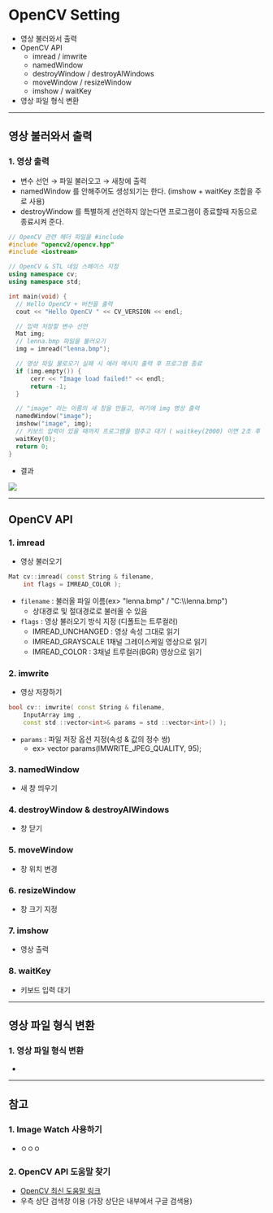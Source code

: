 # OpenCV Setting
  - 영상 불러와서 출력
  - OpenCV API
    - imread / imwrite
    - namedWindow
    - destroyWindow / destroyAlWindows
    - moveWindow / resizeWindow
    - imshow / waitKey
  - 영상 파일 형식 변환

---

## 영상 불러와서 출력
  ### 1. 영상 출력
  - 변수 선언 → 파일 불러오고 → 새창에 출력
  - namedWindow 를 안해주어도 생성되기는 한다. (imshow + waitKey 조합을 주로 사용)
  - destroyWindow 를 특별하게 선언하지 않는다면 프로그램이 종료할때 자동으로 종료시켜 준다.

  ```cpp
  // OpenCV 관련 헤더 파일을 #include
  #include "opencv2/opencv.hpp"
  #include <iostream>

  // OpenCV & STL 네임 스페이스 지정
  using namespace cv;
  using namespace std;

  int main(void) {
    // Hello OpenCV + 버전을 출력
  	cout << "Hello OpenCV " << CV_VERSION << endl;

  	// 입력 저장할 변수 선언
  	Mat img;
  	// lenna.bmp 파일을 불러오기
  	img = imread("lenna.bmp");

  	// 영상 파일 불로오기 실패 시 에러 메시지 출력 후 프로그램 종료
  	if (img.empty()) {
  		cerr << "Image load failed!" << endl;
  		return -1;
  	}

  	// "image" 라는 이름의 새 창을 만들고, 여기에 img 영상 출력
  	namedWindow("image");
  	imshow("image", img);
  	// 키보드 입력이 있을 때까지 프로그램을 멈추고 대기 ( waitkey(2000) 이면 2초 후 종료 )
  	waitKey(0);
  	return 0;
  }
  ```

  - 결과

  ![](https://github.com/Lee-KyungSeok/ComputerVision-Study/blob/master/BasicOpenCV/picture/result1.png)

---

## OpenCV API
  ### 1. imread
  - 영상 불러오기

  ```cpp
  Mat cv::imread( const String & filename,
      int flags = IMREAD_COLOR );
  ```

  - `filename` : 불러올 파일 이름(ex> "lenna.bmp" / "C:\\\\lenna.bmp")
    - 상대경로 및 절대경로로 불러올 수 있음
  - `flags` : 영상 불러오기 방식 지정 (디폴트는 트루컬러)
    - IMREAD_UNCHANGED : 영상 속성 그대로 읽기
    - IMREAD_GRAYSCALE   1채널 그레이스케일 영상으로 읽기
    - IMREAD_COLOR : 3채널 트루컬러(BGR) 영상으로 읽기

  ### 2. imwrite
  - 영상 저장하기

  ```cpp
  bool cv:: imwrite( const String & filename,
      InputArray img ,
      const std ::vector<int>& params = std ::vector<int>() );
  ```

  - `params` : 파일 저장 옵션 지정(속성 & 값의 정수 쌍)
    - ex> vector<int> params(IMWRITE_JPEG_QUALITY, 95);

  ### 3. namedWindow
  - 새 창 띄우기

  ### 4. destroyWindow & destroyAlWindows
  - 창 닫기

  ### 5. moveWindow
  - 창 위치 변경

  ### 6. resizeWindow
  - 창 크기 지정

  ### 7. imshow
  - 영상 출력

  ### 8. waitKey
  - 키보드 입력 대기

---

## 영상 파일 형식 변환
  ### 1. 영상 파일 형식 변환
  -

---

## 참고
  ### 1. Image Watch 사용하기
  - ㅇㅇㅇ

  ### 2. OpenCV API 도움말 찾기
  - [OpenCV 최신 도움말 링크](https://docs.opencv.org/master/)
  - 우측 상단 검색창 이용 (가장 상단은 내부에서 구글 검색용)
